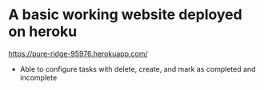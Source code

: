 # A basic working website deployed on heroku

https://pure-ridge-95976.herokuapp.com/

- Able to configure tasks with delete, create, and mark as completed and incomplete
